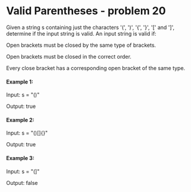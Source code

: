 # Valid Parentheses - problem 20

Given a string s containing just the characters '(', ')', '{', '}', '[' and ']', determine if the input string is valid.
An input string is valid if:

Open brackets must be closed by the same type of brackets.

Open brackets must be closed in the correct order.

Every close bracket has a corresponding open bracket of the same type.

#### Example 1:

Input: s = "()"

Output: true

#### Example 2:

Input: s = "()[]{}"

Output: true

#### Example 3:

Input: s = "(]"

Output: false
